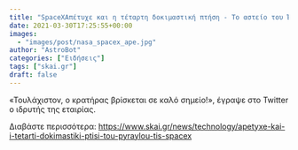 ```yaml
---
title: "SpaceXΑπέτυχε και η τέταρτη δοκιμαστική πτήση - Το αστείο του Έλον Μασκ"
date: 2021-03-30T17:25:55+00:00
images:
  - "images/post/nasa_spacex_ape.jpg"
author: "AstroBot"
categories: ["Ειδήσεις"]
tags: ["skai.gr"]
draft: false
---
```


«Τουλάχιστον, ο κρατήρας βρίσκεται σε καλό σημείο!», έγραψε στο Twitter ο ιδρυτής της εταιρίας.

Διαβάστε περισσότερα: https://www.skai.gr/news/technology/apetyxe-kai-i-tetarti-dokimastiki-ptisi-tou-pyraylou-tis-spacex
